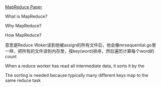 [MapReduce Paper](http://static.googleusercontent.com/media/research.google.com/en//archive/mapreduce-osdi04.pdf)



What is MapReduce?

Why MapReduce?

How MapReduce?

意思是Reduce Woker读到他被assign的所有文件后，他会像mrsequential.go里一样，把所有的文件读到内存里，按key(word)排序，然后遍历计算每个word的count

When a reduce worker has read all intermediate data, it sorts it by the

The sorting is needed because typically many different keys map to the same reduce task